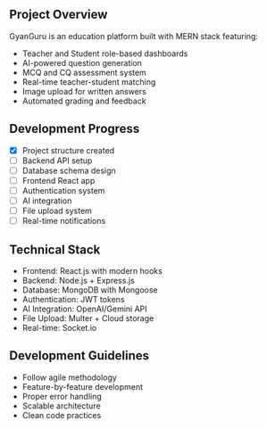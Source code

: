 <!-- GyanGuru MERN Application Development Instructions -->

## Project Overview
GyanGuru is an education platform built with MERN stack featuring:
- Teacher and Student role-based dashboards
- AI-powered question generation
- MCQ and CQ assessment system
- Real-time teacher-student matching
- Image upload for written answers
- Automated grading and feedback

## Development Progress
- [x] Project structure created
- [ ] Backend API setup
- [ ] Database schema design
- [ ] Frontend React app
- [ ] Authentication system
- [ ] AI integration
- [ ] File upload system
- [ ] Real-time notifications

## Technical Stack
- Frontend: React.js with modern hooks
- Backend: Node.js + Express.js
- Database: MongoDB with Mongoose
- Authentication: JWT tokens
- AI Integration: OpenAI/Gemini API
- File Upload: Multer + Cloud storage
- Real-time: Socket.io

## Development Guidelines
- Follow agile methodology
- Feature-by-feature development
- Proper error handling
- Scalable architecture
- Clean code practices

